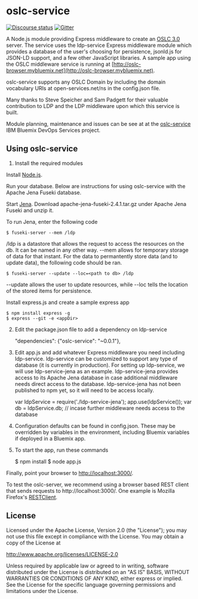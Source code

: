 # oslc-service

[![Discourse status](https://img.shields.io/discourse/https/meta.discourse.org/status.svg)](https://forum.open-services.net/)
[![Gitter](https://img.shields.io/gitter/room/nwjs/nw.js.svg)](https://gitter.im/OSLC/chat)

A Node.js module providing Express middleware to create an [OSLC 3.0](https://tools.oasis-open.org/version-control/svn/oslc-core/trunk/specs/oslc-core.html) server. The service uses the ldp-service Express middleware module which provides a database of the user's choosing for persistence, jsonld.js for JSON-LD support, and a few other JavaScript libraries.  A sample app using the OSLC middleware service is running at [http://oslc-browser.mybluemix.net](http://oslc-browser.mybluemix.net).

oslc-service supports any OSLC Domain by including the domain vocabulary URIs at open-services.net/ns in the config.json file.

Many thanks to Steve Speicher and Sam Padgett for their valuable contribution to LDP and the LDP middleware upon which this service is built.

Module planning, maintenance and issues can be see at at the [oslc-service](https://hub.jazz.net/project/jamsden/oslc-service/overview) IBM Bluemix DevOps Services project.


## Using oslc-service

1) Install the required modules

Install [Node.js](http://nodejs.org).

Run your database. Below are instructions for using oslc-service with the Apache Jena Fuseki database.

Start [Jena](https://jena.apache.org/download/index.cgi). Download apache-jena-fuseki-2.4.1.tar.gz under Apache Jena Fuseki and unzip it.

To run Jena, enter the following code

	$ fuseki-server --mem /ldp

/ldp is a datastore that allows the request to access the resources on the db. It can be named in any other way. --mem allows for temporary storage of data
for that instant. For the data to permantently store data (and to update data), the following code should be ran.

	$ fuseki-server --update --loc=<path to db> /ldp

--update allows the user to update resources, while --loc tells the location of the stored items for persistence.

Install express.js and create a sample express app

	$ npm install express -g
	$ express --git -e <appDir>

2) Edit the package.json file to add a dependency on ldp-service

	"dependencies": {"oslc-service": "~0.0.1"},

3) Edit app.js and add whatever Express middleware you need including ldp-service. ldp-service can be customized to support any type of database (it is currently in production). For setting up ldp-service, we will use ldp-service-jena as an example. ldp-service-jena provides access to its Apache Jena database in case additional middleware needs direct access to the database. ldp-service-jena has not been published to npm yet, so it will need to be access locally.

	var ldpService = require('./ldp-service-jena');
	app.use(ldpService());
	var db = ldpService.db; // incase further middleware needs access to the database

4) Configuration defaults can be found in config.json. These may be overridden by variables in the environment, including Bluemix variables if deployed in a Bluemix app.

5) To start the app, run these commands

    $ npm install
    $ node app.js

Finally, point your browser to
[http://localhost:3000/](http://localhost:3000/).

To test the oslc-server, we recommend using a browser based REST client that sends requests to http://localhost:3000/. One example is Mozilla Firefox's [RESTClient](https://addons.mozilla.org/en-US/firefox/addon/restclient/).

## License

Licensed under the Apache License, Version 2.0 (the "License");
you may not use this file except in compliance with the License.
You may obtain a copy of the License at

   http://www.apache.org/licenses/LICENSE-2.0

Unless required by applicable law or agreed to in writing, software
distributed under the License is distributed on an "AS IS" BASIS,
WITHOUT WARRANTIES OR CONDITIONS OF ANY KIND, either express or implied.
See the License for the specific language governing permissions and
limitations under the License.
